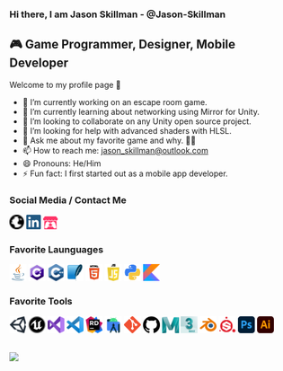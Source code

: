 ### Hi there, I am Jason Skillman - @Jason-Skillman
## 🎮 Game Programmer, Designer, Mobile Developer

Welcome to my profile page 👏

- 🔭 I’m currently working on an escape room game.
- 🌱 I’m currently learning about networking using Mirror for Unity.
- 👯 I’m looking to collaborate on any Unity open source project.
- 🤔 I’m looking for help with advanced shaders with HLSL.
- 💬 Ask me about my favorite game and why. 🌌🚀
- 📫 How to reach me: jason_skillman@outlook.com
- 😄 Pronouns: He/Him
- ⚡ Fun fact: I first started out as a mobile app developer.

### Social Media / Contact Me
[<img aligh="left" alt="MyWebsite" width="26px" src="https://raw.githubusercontent.com/iconic/open-iconic/master/svg/globe.svg"/>][MyWebsite]
[<img aligh="left" alt="LinkedIn" width="26px" src="media/linkedin.png"/>][LinkedIn]
[<img aligh="left" alt="Itch.io" width="26px" src="media/itch.io.png"/>][Itch.io]

### Favorite Launguages
[<img aligh="left" alt="Java" width="30px" src="media/launguages/java.png"/>][MyWebsite]
[<img aligh="left" alt="C#" width="30px" src="media/launguages/c_sharp.png"/>][MyWebsite]
[<img aligh="left" alt="C++" width="30px" src="media/launguages/c_plus_plus.png"/>][MyWebsite]
[<img aligh="left" alt="SQLite" width="30px" src="media/launguages/sqlite.png"/>][MyWebsite]
[<img aligh="left" alt="HTML5" width="30px" src="media/launguages/html5.png"/>][MyWebsite]
[<img aligh="left" alt="Javascript" width="30px" src="media/launguages/javascript.png" />][MyWebsite]
[<img aligh="left" alt="Python" width="30px" src="media/launguages/python.png"/>][MyWebsite]
[<img aligh="left" alt="Kotlin" width="30px" src="media/launguages/kotlin.png"/>][MyWebsite]

### Favorite Tools
[<img aligh="left" alt="Unity" width="30px" src="media/tools/unity.png"/>][MyWebsite]
[<img aligh="left" alt="Unreal" width="30px" src="media/tools/unreal.png"/>][MyWebsite]
[<img aligh="left" alt="Visual Studio" width="30px" src="media/tools/visual_studio.png"/>][MyWebsite]
[<img aligh="left" alt="Visual Studio Code" width="30px" src="media/tools/visual_studio_code.png"/>][MyWebsite]
[<img aligh="left" alt="Jetbrains Rider" width="30px" src="media/tools/jetbrains_rider.png"/>][MyWebsite]
[<img aligh="left" alt="Android Studio" width="30px" src="media/tools/android_studio.png"/>][MyWebsite]
[<img aligh="left" alt="Git" width="30px" src="media/tools/git.png"/>][MyWebsite]
[<img aligh="left" alt="GitHub" width="30px" src="media/tools/github.svg"/>][MyWebsite]
[<img aligh="left" alt="Maya" width="30px" src="media/tools/maya.png"/>][MyWebsite]
[<img aligh="left" alt="3dsmax" width="30px" src="media/tools/3dsmax.png"/>][MyWebsite]
[<img aligh="left" alt="Blender" width="30px" src="media/tools/blender.png"/>][MyWebsite]
[<img aligh="left" alt="Substance Painter" width="30px" src="media/tools/substance_painter.png"/>][MyWebsite]
[<img aligh="left" alt="Photoshop" width="30px" src="media/tools/photoshop.png"/>][MyWebsite]
[<img aligh="left" alt="Illustractor" width="30px" src="media/tools/illustrator.png"/>][MyWebsite]

<br>
<img src="https://github-readme-stats.vercel.app/api?username=Jason-Skillman&&show_icons=true&title_color=ffffff&icon_color=bb2acf&text_color=daf7dc&bg_color=151515">

<!-- Definitions -->
[MyWebsite]: https://jasonskillman.wixsite.com/website
[LinkedIn]: https://www.linkedin.com/in/jason-skillman/
[Itch.io]: https://jason_skillman.itch.io/
<!-- [GitLab]: https://gitlab.com/Jason-Skillman -->


<!--
**Jason-Skillman/Jason-Skillman** is a ✨ _special_ ✨ repository because its `README.md` (this file) appears on your GitHub profile.

Here are some ideas to get you started:

- 🔭 I’m currently working on ...
- 🌱 I’m currently learning ...
- 👯 I’m looking to collaborate on ...
- 🤔 I’m looking for help with ...
- 💬 Ask me about ...
- 📫 How to reach me: ...
- 😄 Pronouns: ...
- ⚡ Fun fact: ...
-->

